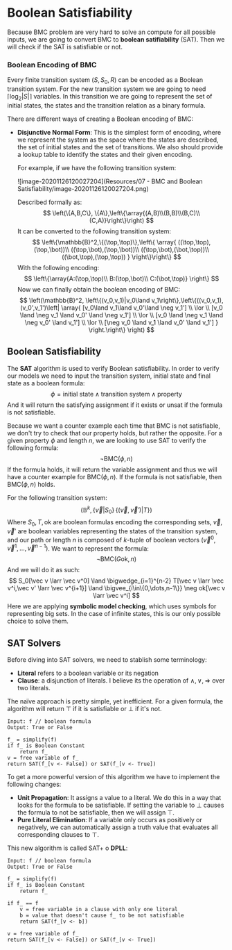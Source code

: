 # Boolean Satisfiability

Because BMC problem are very hard to solve an compute for all possible inputs, we are going to convert BMC to **boolean satifiability** (SAT). Then we will check if the SAT is satisfiable or not.

### Boolean Encoding of BMC

Every finite transition system $(S,S_0,R)$ can be encoded as a Boolean transition system. For the new transition system we are going to need $\lceil \log_2|S|\rceil$ variables. In this transition we are going to represent the set of initial states, the states and the transition relation as a binary formula. 

There are different ways of creating a Boolean encoding of BMC:

- **Disjunctive Normal Form**: This is the simplest form of encoding, where we represent the system  as the space where the states are described, the set of initial states and the set of transitions. We also should provide a lookup table to identify the states and their given encoding.

  For example, if we have the following transition system:

  ![image-20201126120027204](Resources/07 - BMC and Boolean Satisfiability/image-20201126120027204.png)

  Described formally as:
  $$
  \left(\{A,B,C\}, \{A\},\left\{\array{(A,B)\\(B,B)\\(B,C)\\(C,A)}\right\}\right)
  $$
  It can be converted to the following transition system:
  $$
  \left\{\mathbb{B}^2,\{(\top,\top)\},\left\{
  \array{
  ((\top,\top),(\top,\bot))\\
  ((\top,\bot),(\top,\bot))\\
  ((\top,\bot),(\bot,\top))\\
  ((\bot,\top),(\top,\top))
  }
  \right\}\right\}
  $$
  With the following encoding:
  $$
  \left\{\array{A:(\top,\top)\\
  B:(\top,\bot)\\
  C:(\bot,\top)}
  \right\}
  $$
  Now we can finally obtain the boolean encoding of BMC:
  $$
  \left(\mathbb{B}^2, \left\{(v_0,v_1)|v_0\land v_1\right\},\left\{((v_0,v_1),(v_0',v_1')\left|
  \array{
  [v_0\land v_1\land v_0'\land \neg v_1']
  \\ \lor \\
  [v_0 \land \neg v_1 \land v_0' \land \neg v_1']
  \\ \lor \\
  [v_0 \land \neg v_1 \land \neg v_0' \land v_1'] 
  \\ \lor \\
  [\neg v_0 \land v_1 \land v_0' \land v_1']
  }
  \right.\right\} \right)
  $$

## Boolean Satisfiability

The **SAT** algorithm is used to verify Boolean satisfiability. In order to verify our models we need to input the transition system, initial state and final state as a boolean formula:
$$
\phi = \text{initial state} \land \text{transition system} \land \text{property}
$$
And it will return the satisfying assignment if it exists or $\text{unsat}$ if the formula is not satisfiable.

Because we want a counter example each time that BMC is not satisfiable, we don't try to check that our property holds, but rather the opposite. For a given property $\phi$ and length $n$, we are looking to use SAT to verify the following formula:
$$
\neg \text{BMC}(\phi,n)
$$
If the formula holds, it will return the variable assignment and thus we will have a counter example for $\text{BMC}(\phi,n)$. If the formula is not satisfiable, then $\text{BMC}(\phi,n)$ holds.

For the following transition system:
$$
(\mathbb{B}^k,\{\vec v | S_0\}\,\{(\vec v,\vec v ') | T \} )
$$
Where $S_0, T,\text{ok}$ are boolean formulas encoding the corresponding sets, $\vec v, \vec v'$ are boolean variables representing the states of the transition system, and our path or length $n$ is composed of $k$-tuple of boolean vectors $(\vec v^0,\vec v^1,\dots,\vec v^{n-1})$. We want to represent the formula:
$$
\neg \text{BMC}(G\text{ok},n)
$$
And we will do it as such:
$$
S_0[\vec v \larr \vec v^0] \land \bigwedge_{i=1}^{n-2} T[\vec v \larr \vec v^i,\vec v' \larr \vec v^{i+1}] \land \bigvee_{i\in\{0,\dots,n-1\}} \neg ok[\vec v \larr \vec v^i]
$$
Here we are applying **symbolic model checking**, which uses symbols for representing big sets. In the case of infinite states, this is our only possible choice to solve them.

## SAT Solvers

Before diving into SAT solvers, we need to stablish some terminology:

- **Literal** refers to a boolean variable or its negation
- **Clause**: a disjunction of literals. I believe its the operation of $\land,\lor,\Rightarrow$ over two literals.

The naïve approach is pretty simple, yet inefficient. For a given formula, the algorithm will return $\top$ if it is satisfiable or $\bot$ if it's not.  

```pseudocode
Input: f // boolean formula
Output: True or False

f_ = simplify(f)
if f_ is Boolean Constant
	return f_
v = free variable of f_
return SAT(f_[v <- False]) or SAT(f_[v <- True])
```

To get a more powerful version of this algorithm we have to implement the following changes:

- **Unit Propagation**: It assigns a value to a literal. We do this in a way that looks for the formula to be satisfiable. If setting the variable to $\bot$ causes the formula to not be satisfiable, then we will assign $\top$.
- **Pure Literal Elimination**: If a variable only occurs as positively or negatively, we can automatically assign a truth value that evaluates all corresponding clauses to $\top$.

This new algorithm is called SAT+ o **DPLL**:

```pseudocode
Input: f // boolean formula
Output: True or False

f_ = simplify(f)
if f_ is Boolean Constant
	return f_

if f_ == f
	v = free variable in a clause with only one literal
	b = value that doesn't cause f_ to be not satisfiable
	return SAT(f_[v <- b])

v = free variable of f_
return SAT(f_[v <- False]) or SAT(f_[v <- True])
```











































